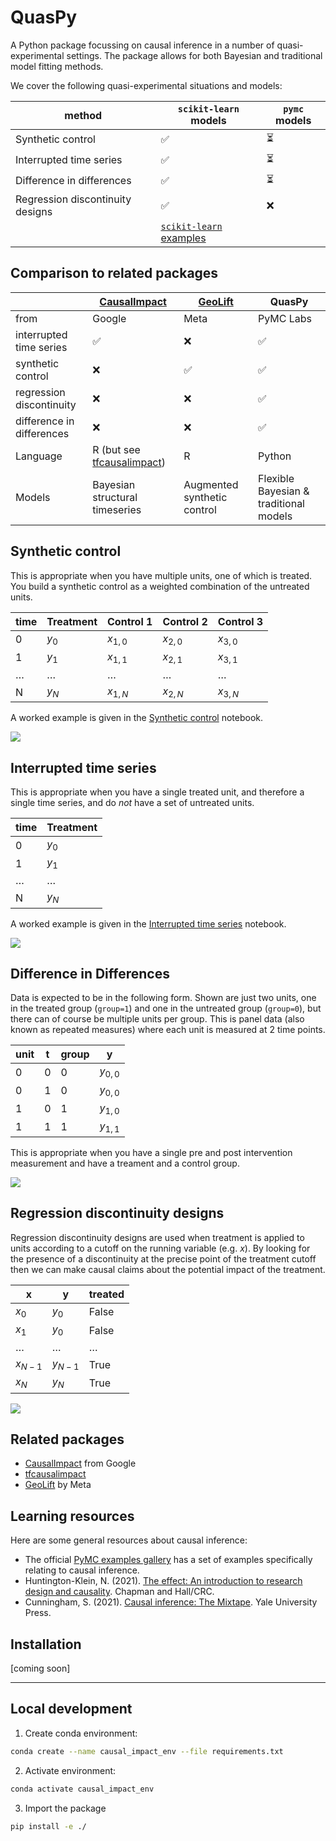 # QuasPy

A Python package focussing on causal inference in a number of quasi-experimental settings. The package allows for both Bayesian and traditional model fitting methods.

We cover the following quasi-experimental situations and models:

| method                           | `scikit-learn` models  | `pymc` models |
|----------------------------------|-----------------------|---------------|
| Synthetic control                | ✅                     | ⏳             |
| Interrupted time series          | ✅                     | ⏳             |
| Difference in differences        | ✅                     | ⏳             |
| Regression discontinuity designs | ✅                     | ❌             |
|                                  | [`scikit-learn` examples](notebooks/skl_demos.ipynb) |               |

## Comparison to related packages
|                           | [CausalImpact](https://google.github.io/CausalImpact/) | [GeoLift](https://github.com/facebookincubator/GeoLift/) | QuasPy                                 |
|---------------------------|--------------------------------|---------|----------------------------------------|
| from                      | Google                         | Meta    | PyMC Labs                              |
| interrupted time series   | ✅                              | ❌       | ✅                                      |
| synthetic control         | ❌                              | ✅       | ✅                                      |
| regression discontinuity  | ❌                              | ❌       | ✅                                      |
| difference in differences | ❌                              | ❌       | ✅                                      |
| Language                  | R (but see [tfcausalimpact](https://github.com/WillianFuks/tfcausalimpact))  | R       | Python                                 |
| Models                    | Bayesian structural timeseries | Augmented synthetic control      | Flexible Bayesian & traditional models |

## Synthetic control
This is appropriate when you have multiple units, one of which is treated. You build a synthetic control as a weighted combination of the untreated units.

| time | Treatment | Control 1 | Control 2 | Control 3 |
|------|-----------|-----------|-----------|-----------|
| 0    | $y_0$ | $x_{1,0}$ | $x_{2,0}$ | $x_{3,0}$ |
| 1    | $y_1$ | $x_{1,1}$ | $x_{2,1}$ | $x_{3,1}$ |
|$\ldots$ | $\ldots$  | $\ldots$  | $\ldots$  | $\ldots$  |
| N    | $y_N$ | $x_{1,N}$ | $x_{2,N}$ | $x_{3,N}$ |

A worked example is given in the [Synthetic control](notebooks/synthetic_control.ipynb) notebook.

![](img/synthetic_control_skl.png)

## Interrupted time series
This is appropriate when you have a single treated unit, and therefore a single time series, and do _not_ have a set of untreated units.

| time | Treatment |
|------|-----------|
| 0    | $y_0$ |
| 1    | $y_1$ |
|$\ldots$ | $\ldots$  |
| N    | $y_N$ |

A worked example is given in the [Interrupted time series](notebooks/interrupted_time_series_no_predictors.ipynb) notebook.

![](img/interrupted_time_series_skl.png)

## Difference in Differences

Data is expected to be in the following form. Shown are just two units, one in the treated group (`group=1`) and one in the untreated group (`group=0`), but there can of course be multiple units per group. This is panel data (also known as repeated measures) where each unit is measured at 2 time points.

| unit | t | group | y         |
|------|---|-------|-----------|
| 0    | 0 | 0     | $y_{0,0}$ |
| 0    | 1 | 0     | $y_{0,0}$ |
| 1    | 0 | 1     | $y_{1,0}$ |
| 1    | 1 | 1     | $y_{1,1}$ |

This is appropriate when you have a single pre and post intervention measurement and have a treament and a control group.

![](img/difference_in_differences_skl.png)

## Regression discontinuity designs

Regression discontinuity designs are used when treatment is applied to units according to a cutoff on the running variable (e.g. $x$). By looking for the presence of a discontinuity at the precise point of the treatment cutoff then we can make causal claims about the potential impact of the treatment.

| x         | y         | treated  |
|-----------|-----------|----------|
| $x_0$     | $y_0$     | False    |
| $x_1$     | $y_0$     | False    |
| $\ldots$  | $\ldots$  | $\ldots$ |
| $x_{N-1}$ | $y_{N-1}$ | True     |
| $x_N$     | $y_N$     | True     |

![](img/regression_discontinuity_skl.png)

## Related packages

* [CausalImpact](https://google.github.io/CausalImpact/) from Google
* [tfcausalimpact](https://github.com/WillianFuks/tfcausalimpact)
* [GeoLift](https://github.com/facebookincubator/GeoLift/) by Meta


## Learning resources

Here are some general resources about causal inference:

* The official [PyMC examples gallery](https://www.pymc.io/projects/examples/en/latest/gallery.html) has a set of examples specifically relating to causal inference.
* Huntington-Klein, N. (2021). [The effect: An introduction to research design and causality](https://theeffectbook.net). Chapman and Hall/CRC.
* Cunningham, S. (2021). [Causal inference: The Mixtape](https://mixtape.scunning.com). Yale University Press.

## Installation

[coming soon]

--- 

## Local development

1. Create conda environment:

```bash
conda create --name causal_impact_env --file requirements.txt
```

2. Activate environment:

```bash
conda activate causal_impact_env
```

3. Import the package

```bash
pip install -e ./
```